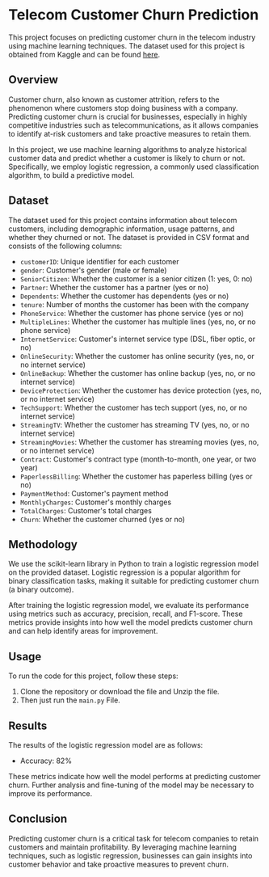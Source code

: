 # **Telecom Customer Churn Prediction**

This project focuses on predicting customer churn in the telecom industry using machine learning techniques. The dataset used for this project is obtained from Kaggle and can be found [here](https://www.kaggle.com/code/bhartiprasad17/customer-churn-prediction).

## **Overview**

Customer churn, also known as customer attrition, refers to the phenomenon where customers stop doing business with a company. Predicting customer churn is crucial for businesses, especially in highly competitive industries such as telecommunications, as it allows companies to identify at-risk customers and take proactive measures to retain them.

In this project, we use machine learning algorithms to analyze historical customer data and predict whether a customer is likely to churn or not. Specifically, we employ logistic regression, a commonly used classification algorithm, to build a predictive model.

## **Dataset**

The dataset used for this project contains information about telecom customers, including demographic information, usage patterns, and whether they churned or not. The dataset is provided in CSV format and consists of the following columns:

- `customerID`: Unique identifier for each customer
- `gender`: Customer's gender (male or female)
- `SeniorCitizen`: Whether the customer is a senior citizen (1: yes, 0: no)
- `Partner`: Whether the customer has a partner (yes or no)
- `Dependents`: Whether the customer has dependents (yes or no)
- `tenure`: Number of months the customer has been with the company
- `PhoneService`: Whether the customer has phone service (yes or no)
- `MultipleLines`: Whether the customer has multiple lines (yes, no, or no phone service)
- `InternetService`: Customer's  internet service type (DSL, fiber optic, or no)
- `OnlineSecurity`: Whether the customer has online security (yes, no, or no internet service)
- `OnlineBackup`: Whether the customer has online backup (yes, no, or no internet service)
- `DeviceProtection`: Whether the customer has device protection (yes, no, or no internet service)
- `TechSupport`: Whether the customer has tech support (yes, no, or no internet service)
- `StreamingTV`: Whether the customer has streaming TV (yes, no, or no internet service)
- `StreamingMovies`: Whether the customer has streaming movies (yes, no, or no internet service)
- `Contract`: Customer's contract type (month-to-month, one year, or two year)
- `PaperlessBilling`: Whether the customer has paperless billing (yes or no)
- `PaymentMethod`: Customer's payment method
- `MonthlyCharges`: Customer's monthly charges
- `TotalCharges`: Customer's total charges
- `Churn`: Whether the customer churned (yes or no)

## **Methodology** 

We use the scikit-learn library in Python to train a logistic regression model on the provided dataset. Logistic regression is a popular algorithm for binary classification tasks, making it suitable for predicting customer churn (a binary outcome).

After training the logistic regression model, we evaluate its performance using metrics such as accuracy, precision, recall, and F1-score. These metrics provide insights into how well the model predicts customer churn and can help identify areas for improvement.

## **Usage**

To run the code for this project, follow these steps:
1. Clone the repository or download the file and Unzip the file.
2. Then just run the `main.py` File. 

## **Results**

The results of the logistic regression model are as  follows:

- Accuracy: 82%

These metrics indicate how well the model performs at predicting customer churn. Further analysis and fine-tuning of the model may be necessary to improve its performance.

## **Conclusion**

Predicting customer churn is a critical task for telecom companies to retain customers and maintain profitability. By leveraging machine learning techniques, such as logistic regression, businesses can gain insights into customer behavior and take proactive measures to prevent churn.
